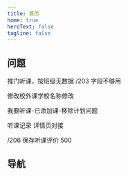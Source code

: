 ```yaml
---
title: 首页
home: true
heroText: false
tagline: false
---
```


## 问题

推门听课，按班级无数据 /203 字段不够用

修改校外课学校名称修改

我要听课-已添加课-移除计划问题

听课记录 详情页对接

/206 保存听课评价 500

## 导航

<HomeView></HomeView>

<script lang="ts" setup>

import HomeView from '!/components/HomeView.vue'

</script>
